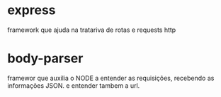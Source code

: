 # express

framework que ajuda na tratariva de rotas e requests http

# body-parser

framewor que auxilia o NODE a entender as requisições, recebendo as informações JSON. e entender tambem a url.

